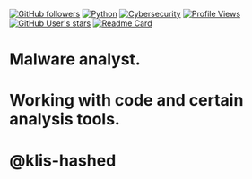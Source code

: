 

[![GitHub followers](https://img.shields.io/github/followers/Klis-hashed?label=Follow&style=social)](https://github.com/Klis-hashed)
[![Python](https://img.shields.io/badge/-Python-3776AB?style=flat&logo=python&logoColor=white)](https://www.python.org/)
[![Cybersecurity](https://img.shields.io/badge/-Cybersecurity-black?style=flat&logo=hackthebox&logoColor=green)](https://www.hackthebox.com/)
[![Profile Views](https://komarev.com/ghpvc/?username=Klis-hashed&style=flat&color=blue)](https://github.com/Klis-hashed)
[![GitHub User's stars](https://img.shields.io/github/stars/Klis-hashed?affiliations=OWNER%2CCOLLABORATOR&style=flat&color=yellow)](https://github.com/Klis-hashed?tab=repositories)
[![Readme Card](https://img.shields.io/badge/-Check%20my%20repos-24292e?style=flat&logo=github&logoColor=white)](https://github.com/Klis-hashed?tab=repositories)

# Malware analyst.
# Working with code and certain analysis tools.
# @klis-hashed
